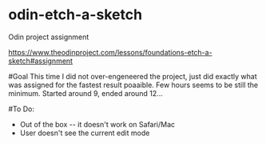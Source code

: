 # odin-etch-a-sketch
Odin project assignment

https://www.theodinproject.com/lessons/foundations-etch-a-sketch#assignment

#Goal
This time I did not over-engeneered the project, just did exactly what was assigned for the fastest result poaaible. Few hours seems to be still the minimum. Started around 9, ended around 12...

#To Do:

* Out of the box -- it doesn't work on Safari/Mac
* User doesn't see the current edit mode 